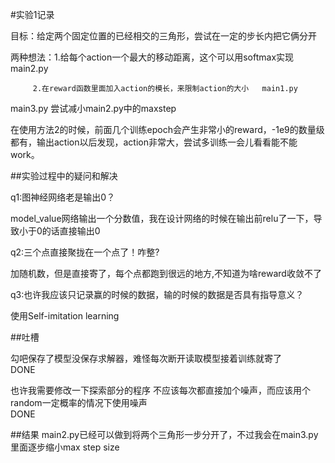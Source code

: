 #实验1记录

目标：给定两个固定位置的已经相交的三角形，尝试在一定的步长内把它俩分开

两种想法：1.给每个action一个最大的移动距离，这个可以用softmax实现  main2.py
         
         2.在reward函数里面加入action的模长，来限制action的大小   main1.py

main3.py  尝试减小main2.py中的maxstep

在使用方法2的时候，前面几个训练epoch会产生非常小的reward，-1e9的数量级都有，输出action以后发现，action非常大，尝试多训练一会儿看看能不能work。



##实验过程中的疑问和解决

q1:图神经网络老是输出0？  

model_value网络输出一个分数值，我在设计网络的时候在输出前relu了一下，导致小于0的话直接输出0


q2:三个点直接聚拢在一个点了！咋整?

加随机数，但是直接寄了，每个点都跑到很远的地方,不知道为啥reward收敛不了

q3:也许我应该只记录赢的时候的数据，输的时候的数据是否具有指导意义？

使用Self-imitation learning


##吐槽

勾吧保存了模型没保存求解器，难怪每次断开读取模型接着训练就寄了  
DONE

也许我需要修改一下探索部分的程序 不应该每次都直接加个噪声，而应该用个random一定概率的情况下使用噪声             
DONE




##结果
main2.py已经可以做到将两个三角形一步分开了，不过我会在main3.py里面逐步缩小max step size

